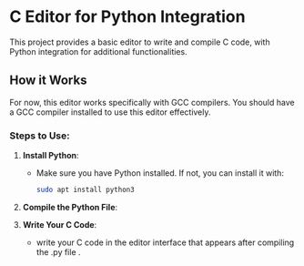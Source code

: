 # C Editor for Python Integration

This project provides a basic editor to write and compile C code, with Python integration for additional functionalities.

## How it Works

For now, this editor works specifically with GCC compilers. You should have a GCC compiler installed to use this editor effectively.

### Steps to Use:

1. **Install Python**:
   - Make sure you have Python installed. If not, you can install it with:
     ```bash
     sudo apt install python3
     ```

2. **Compile the Python File**:
   
    

3. **Write Your C Code**:
   -  write your C code in the editor interface that appears after compiling the .py file .

